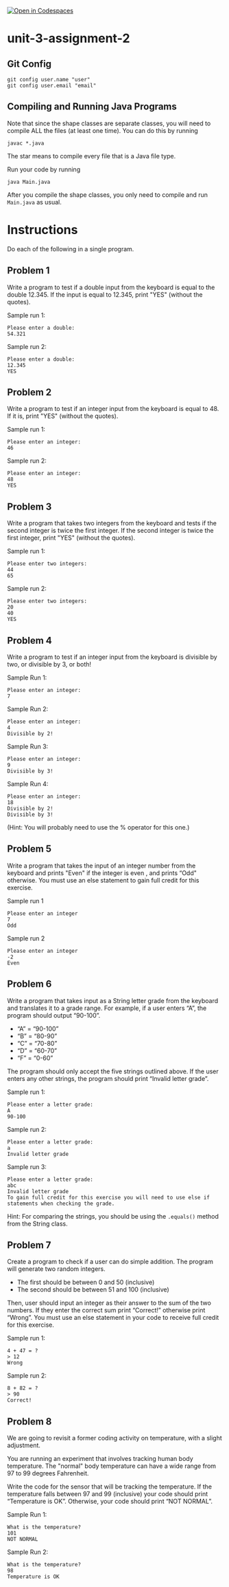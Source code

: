 [![Open in Codespaces](https://classroom.github.com/assets/launch-codespace-2972f46106e565e64193e422d61a12cf1da4916b45550586e14ef0a7c637dd04.svg)](https://classroom.github.com/open-in-codespaces?assignment_repo_id=16834248)
# unit-3-assignment-2

## Git Config
```
git config user.name "user"
git config user.email "email"
```

## Compiling and Running Java Programs
Note that since the shape classes are separate classes, you will need to compile ALL the files (at least one time).  You can do this by running
```
javac *.java
```
The star means to compile every file that is a Java file type.

Run your code by running
```
java Main.java
```

After you compile the shape classes, you only need to compile and run `Main.java` as usual.

# Instructions  

Do each of the following in a single program.

## Problem 1
Write a program to test if a double input from the keyboard is equal to the double 12.345. If the input is equal to 12.345, print "YES" (without the quotes).

Sample run 1:
```
Please enter a double:
54.321
```
Sample run 2:
```
Please enter a double:
12.345
YES
```

## Problem 2
Write a program to test if an integer input from the keyboard is equal to 48. If it is, print "YES" (without the quotes).

Sample run 1:
```
Please enter an integer:
46
```
Sample run 2:
```
Please enter an integer:
48
YES
```

## Problem 3
Write a program that takes two integers from the keyboard and tests if the second integer is twice the first integer. If the second integer is twice the first integer, print "YES" (without the quotes).

Sample run 1:
```
Please enter two integers:
44
65
```
Sample run 2:
```
Please enter two integers:
20
40
YES
```

## Problem 4
Write a program to test if an integer input from the keyboard is divisible by two, or divisible by 3, or both!

Sample Run 1:
```
Please enter an integer:
7
```
Sample Run 2:
```
Please enter an integer:
4
Divisible by 2!
```
Sample Run 3: 
```
Please enter an integer:
9
Divisible by 3!
```
Sample Run 4: 
```
Please enter an integer:
18
Divisible by 2!
Divisible by 3!
```
(Hint: You will probably need to use the % operator for this one.)

## Problem 5
Write a program that takes the input of an integer number from the keyboard and prints "Even" if the integer is even , and prints “Odd" otherwise. You must use an else statement to gain full credit for this exercise.

Sample run 1
```
Please enter an integer
7
Odd
```
Sample run 2
```
Please enter an integer
-2
Even
```

## Problem 6
Write a program that takes input as a String letter grade from the keyboard and translates it to a grade range. For example, if a user enters “A”, the program should output “90-100”.

- “A” = “90-100”
- “B” = “80-90”
- “C” = “70-80”
- “D” = “60-70”
- “F” = “0-60”

The program should only accept the five strings outlined above. If the user enters any other strings, the program should print “Invalid letter grade”.

Sample run 1: 
```
Please enter a letter grade:
A
90-100
```
Sample run 2: 
```
Please enter a letter grade:
a
Invalid letter grade
```
Sample run 3:
```
Please enter a letter grade:
abc
Invalid letter grade
To gain full credit for this exercise you will need to use else if statements when checking the grade.
```

Hint: For comparing the strings, you should be using the `.equals()` method from the String class.

## Problem 7
Create a program to check if a user can do simple addition. The program will generate two random integers.
- The first should be between 0 and 50 (inclusive)
- The second should be between 51 and 100 (inclusive)

Then, user should input an integer as their answer to the sum of the two numbers. If they enter the correct sum print “Correct!” otherwise print “Wrong”. You must use an else statement in your code to receive full credit for this exercise.

Sample run 1:
```
4 + 47 = ?
> 12
Wrong
```
Sample run 2:
```
8 + 82 = ?
> 90
Correct!
```

## Problem 8
We are going to revisit a former coding activity on temperature, with a slight adjustment. 

You are running an experiment that involves tracking human body temperature. The "normal" body temperature can have a wide range from 97 to 99 degrees Fahrenheit.

Write the code for the sensor that will be tracking the temperature. If the temperature falls between 97 and 99 (inclusive) your code should print “Temperature is OK”. Otherwise, your code should print “NOT NORMAL”.

Sample Run 1:
```
What is the temperature?
101
NOT NORMAL
```
Sample Run 2:
```
What is the temperature?
98
Temperature is OK
```
